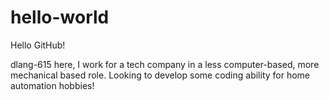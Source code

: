 # hello-world
Hello GitHub!

dlang-615 here, I work for a tech company in a less computer-based, more mechanical based role.
Looking to develop some coding ability for home automation hobbies!

